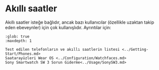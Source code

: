 # Akıllı saatler

Akıllı saatler isteğe bağlıdır, ancak bazı kullanıcılar (özellikle uzaktan takip eden ebeveynler) için çok kullanışlıdır.
Ayrıntılar için:

```{toctree}
:glob: true
:maxdepth: 1

Test edilen telefonların ve akıllı saatlerin listesi <../Getting-Start/Phones.md>
Saatarayüzleri Wear OS <../Configuration/Watchfaces.md>
Sony Smartwatch SW 3 Sorun Giderme<../Usage/SonySW3.md>
```
